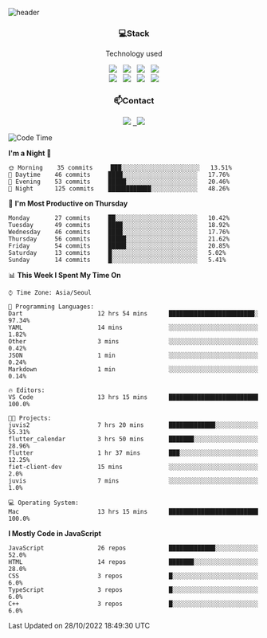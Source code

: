 ![header](https://capsule-render.vercel.app/api?type=waving&color=gradient&height=200&text=Che-ri&fontAlign=70&fontAlignY=40&animation=twinkling)

<h3 align="center">💻Stack</h3>
<p align="center">Technology used</p>
<div align="center"><img src="https://img.shields.io/badge/HTML5-e74c3c?style=flat-square&logo=HTML5&logoColor=white"></img> &nbsp <img src="https://img.shields.io/badge/CSS3-0A84FF?style=flat-square&logo=CSS3&logoColor=white"></img> &nbsp <img src="https://img.shields.io/badge/tailwind%2Dcss-06B6D4?style=flat-square&logo=tailwindcss&logoColor=white"/></a> &nbsp <img src="https://img.shields.io/badge/styled%2Dcomponents-DB7093?style=flat-square&logo=styled%2Dcomponents&logoColor=white"/></a>
<br><img src="https://img.shields.io/badge/JavaScript-FFCD11?style=flat-square&logo=JavaScript&logoColor=white"></img> &nbsp <img src="https://img.shields.io/badge/React-00BCF6?style=flat-square&logo=React&logoColor=white"></img> &nbsp <img src="https://img.shields.io/badge/Redux-764ABC?style=flat-square&logo=Redux&logoColor=white"/> &nbsp <img src="https://img.shields.io/badge/Zustand-582D3E?style=flat-square&logo=Zustand&logoColor=white"/></a></div> 

<h3 align="center">📫Contact</h3>
<div align="center"><a href="https://cheri.tistory.com/"><img src="https://img.shields.io/badge/Cheri-AD29B6?style=flat-square&logo=Tidal&logoColor=white"/></a> <a href="rnjs1135@gmail.com"> &nbsp <img src="https://img.shields.io/badge/Gmail-EA4335?style=flat-square&logo=Gmail&logoColor=white"/></a></div>

<!--START_SECTION:waka-->
![Code Time](http://img.shields.io/badge/Code%20Time-1%2C645%20hrs%2026%20mins-blue)

**I'm a Night 🦉** 

```text
🌞 Morning    35 commits     ███░░░░░░░░░░░░░░░░░░░░░░   13.51% 
🌆 Daytime    46 commits     ████░░░░░░░░░░░░░░░░░░░░░   17.76% 
🌃 Evening    53 commits     █████░░░░░░░░░░░░░░░░░░░░   20.46% 
🌙 Night      125 commits    ████████████░░░░░░░░░░░░░   48.26%

```
📅 **I'm Most Productive on Thursday** 

```text
Monday       27 commits     ██░░░░░░░░░░░░░░░░░░░░░░░   10.42% 
Tuesday      49 commits     ████░░░░░░░░░░░░░░░░░░░░░   18.92% 
Wednesday    46 commits     ████░░░░░░░░░░░░░░░░░░░░░   17.76% 
Thursday     56 commits     █████░░░░░░░░░░░░░░░░░░░░   21.62% 
Friday       54 commits     █████░░░░░░░░░░░░░░░░░░░░   20.85% 
Saturday     13 commits     █░░░░░░░░░░░░░░░░░░░░░░░░   5.02% 
Sunday       14 commits     █░░░░░░░░░░░░░░░░░░░░░░░░   5.41%

```


📊 **This Week I Spent My Time On** 

```text
⌚︎ Time Zone: Asia/Seoul

💬 Programming Languages: 
Dart                     12 hrs 54 mins      ████████████████████████░   97.34% 
YAML                     14 mins             ░░░░░░░░░░░░░░░░░░░░░░░░░   1.82% 
Other                    3 mins              ░░░░░░░░░░░░░░░░░░░░░░░░░   0.42% 
JSON                     1 min               ░░░░░░░░░░░░░░░░░░░░░░░░░   0.24% 
Markdown                 1 min               ░░░░░░░░░░░░░░░░░░░░░░░░░   0.14%

🔥 Editors: 
VS Code                  13 hrs 15 mins      █████████████████████████   100.0%

🐱‍💻 Projects: 
juvis2                   7 hrs 20 mins       █████████████░░░░░░░░░░░░   55.31% 
flutter_calendar         3 hrs 50 mins       ███████░░░░░░░░░░░░░░░░░░   28.96% 
flutter                  1 hr 37 mins        ███░░░░░░░░░░░░░░░░░░░░░░   12.25% 
fiet-client-dev          15 mins             ░░░░░░░░░░░░░░░░░░░░░░░░░   2.0% 
juvis                    7 mins              ░░░░░░░░░░░░░░░░░░░░░░░░░   1.0%

💻 Operating System: 
Mac                      13 hrs 15 mins      █████████████████████████   100.0%

```

**I Mostly Code in JavaScript** 

```text
JavaScript               26 repos            █████████████░░░░░░░░░░░░   52.0% 
HTML                     14 repos            ███████░░░░░░░░░░░░░░░░░░   28.0% 
CSS                      3 repos             █░░░░░░░░░░░░░░░░░░░░░░░░   6.0% 
TypeScript               3 repos             █░░░░░░░░░░░░░░░░░░░░░░░░   6.0% 
C++                      3 repos             █░░░░░░░░░░░░░░░░░░░░░░░░   6.0%

```



 Last Updated on 28/10/2022 18:49:30 UTC
<!--END_SECTION:waka-->
